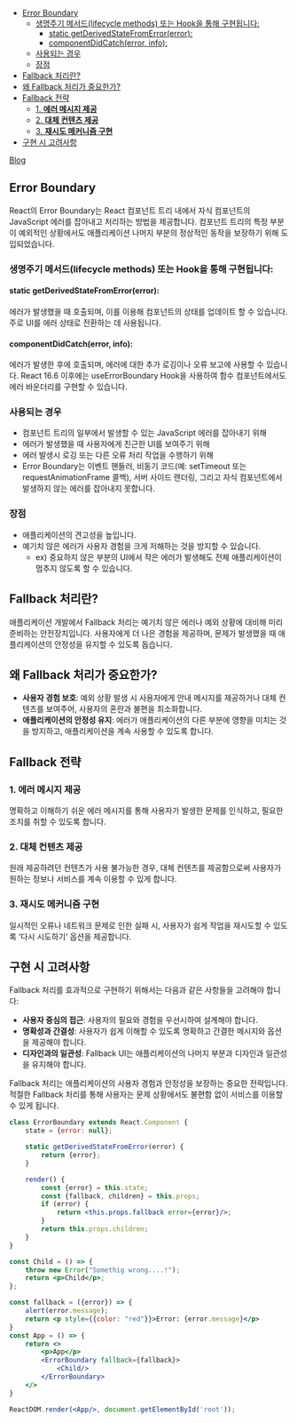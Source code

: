 <!-- TOC -->
  * [Error Boundary](#error-boundary)
    * [생명주기 메서드(lifecycle methods) 또는 Hook을 통해 구현됩니다:](#생명주기-메서드lifecycle-methods-또는-hook을-통해-구현됩니다)
      * [static getDerivedStateFromError(error):](#static-getderivedstatefromerrorerror)
      * [componentDidCatch(error, info):](#componentdidcatcherror-info)
    * [사용되는 경우](#사용되는-경우)
    * [장점](#장점-)
  * [Fallback 처리란?](#fallback-처리란)
  * [왜 Fallback 처리가 중요한가?](#왜-fallback-처리가-중요한가)
  * [Fallback 전략](#fallback-전략)
    * [1. **에러 메시지 제공**](#1-에러-메시지-제공)
    * [2. **대체 컨텐츠 제공**](#2-대체-컨텐츠-제공)
    * [3. **재시도 메커니즘 구현**](#3-재시도-메커니즘-구현)
  * [구현 시 고려사항](#구현-시-고려사항)
<!-- TOC -->


[Blog](https://steadiness-dev-invest.tistory.com/195)
## Error Boundary

React의 Error Boundary는 React 컴포넌트 트리 내에서 자식 컴포넌트의 JavaScript 에러를 잡아내고 처리하는 방법을 제공합니다.
컴포넌트 트리의 특정 부분이 예외적인 상황에서도 애플리케이션 나머지 부분의 정상적인 동작을 보장하기 위해 도입되었습니다.

### 생명주기 메서드(lifecycle methods) 또는 Hook을 통해 구현됩니다:

#### static getDerivedStateFromError(error):

에러가 발생했을 때 호출되며, 이를 이용해 컴포넌트의 상태를 업데이트 할 수 있습니다.
주로 UI를 에러 상태로 전환하는 데 사용됩니다.

#### componentDidCatch(error, info):

에러가 발생한 후에 호출되며, 에러에 대한 추가 로깅이나 오류 보고에 사용할 수 있습니다.
React 16.6 이후에는 useErrorBoundary Hook을 사용하여 함수 컴포넌트에서도 에러 바운더리를 구현할 수 있습니다.

### 사용되는 경우

* 컴포넌트 트리의 일부에서 발생할 수 있는 JavaScript 에러를 잡아내기 위해
* 에러가 발생했을 때 사용자에게 친근한 UI를 보여주기 위해
* 에러 발생시 로깅 또는 다른 오류 처리 작업을 수행하기 위해
* Error Boundary는 이벤트 핸들러, 비동기 코드(예: setTimeout 또는 requestAnimationFrame 콜백), 서버 사이드 렌더링,
  그리고 자식 컴포넌트에서 발생하지 않는 에러를 잡아내지 못합니다.

### 장점 
* 애플리케이션의 견고성을 높입니다.
* 예기치 않은 에러가 사용자 경험을 크게 저해하는 것을 방지할 수 있습니다. 
  * ex) 중요하지 않은 부분의 UI에서 작은 에러가 발생해도 전체 애플리케이션이 멈추지 않도록 할 수 있습니다.

## Fallback 처리란?

애플리케이션 개발에서 Fallback 처리는 예기치 않은 에러나 예외 상황에 대비해 미리 준비하는 안전장치입니다. 사용자에게 더 나은 경험을 제공하며, 문제가 발생했을 때 애플리케이션의 안정성을 유지할 수 있도록 돕습니다.

## 왜 Fallback 처리가 중요한가?

- **사용자 경험 보호**: 예외 상황 발생 시 사용자에게 안내 메시지를 제공하거나 대체 컨텐츠를 보여주어, 사용자의 혼란과 불편을 최소화합니다.
- **애플리케이션의 안정성 유지**: 에러가 애플리케이션의 다른 부분에 영향을 미치는 것을 방지하고, 애플리케이션을 계속 사용할 수 있도록 합니다.

## Fallback 전략

### 1. **에러 메시지 제공**
명확하고 이해하기 쉬운 에러 메시지를 통해 사용자가 발생한 문제를 인식하고, 필요한 조치를 취할 수 있도록 합니다.

### 2. **대체 컨텐츠 제공**
원래 제공하려던 컨텐츠가 사용 불가능한 경우, 대체 컨텐츠를 제공함으로써 사용자가 원하는 정보나 서비스를 계속 이용할 수 있게 합니다.

### 3. **재시도 메커니즘 구현**
일시적인 오류나 네트워크 문제로 인한 실패 시, 사용자가 쉽게 작업을 재시도할 수 있도록 ‘다시 시도하기’ 옵션을 제공합니다.

## 구현 시 고려사항

Fallback 처리를 효과적으로 구현하기 위해서는 다음과 같은 사항들을 고려해야 합니다:

- **사용자 중심의 접근**: 사용자의 필요와 경험을 우선시하여 설계해야 합니다.
- **명확성과 간결성**: 사용자가 쉽게 이해할 수 있도록 명확하고 간결한 메시지와 옵션을 제공해야 합니다.
- **디자인과의 일관성**: Fallback UI는 애플리케이션의 나머지 부분과 디자인과 일관성을 유지해야 합니다.

Fallback 처리는 애플리케이션의 사용자 경험과 안정성을 보장하는 중요한 전략입니다. 적절한 Fallback 처리를 통해 사용자는 문제 상황에서도 불편함 없이 서비스를 이용할 수 있게 됩니다.



~~~jsx
class ErrorBoundary extends React.Component {
    state = {error: null};

    static getDerivedStateFromError(error) {
        return {error};
    }

    render() {
        const {error} = this.state;
        const {fallback, children} = this.props;
        if (error) {
            return <this.props.fallback error={error}/>;
        }
        return this.props.children;
    }
}

const Child = () => {
    throw new Error("Somethig wrong....!");
    return <p>Child</p>;
};

const fallback = ({error}) => {
    alert(error.message);
    return <p style={{color: "red"}}>Error: {error.message}</p>
}
const App = () => {
    return <>
        <p>App</p>
        <ErrorBoundary fallback={fallback}>
            <Child/>
        </ErrorBoundary>
    </>
}

ReactDOM.render(<App/>, document.getElementById('root'));
~~~